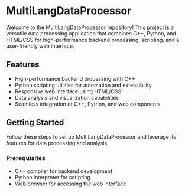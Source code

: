 # MultiLangDataProcessor

Welcome to the MultiLangDataProcessor repository! This project is a versatile data processing application that combines C++, Python, and HTML/CSS for high-performance backend processing, scripting, and a user-friendly web interface.

## Features

- High-performance backend processing with C++
- Python scripting utilities for automation and extensibility
- Responsive web interface using HTML/CSS
- Data analysis and visualization capabilities
- Seamless integration of C++, Python, and web components

## Getting Started

Follow these steps to set up MultiLangDataProcessor and leverage its features for data processing and analysis.

### Prerequisites

- C++ compiler for backend development
- Python interpreter for scripting
- Web browser for accessing the web interface
